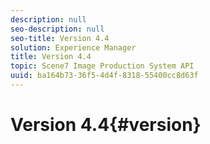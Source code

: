 ```yaml
---
description: null
seo-description: null
seo-title: Version 4.4
solution: Experience Manager
title: Version 4.4
topic: Scene7 Image Production System API
uuid: ba164b73-36f5-4d4f-8318-55400cc8d63f
---
```


# Version 4.4{#version}

